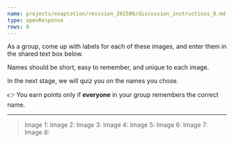 ```yaml
---
name: projects/exaptation/revision_202509/discussion_instructions_8.md
type: openResponse
rows: 8
---
```


As a group, come up with labels for each of these images, and enter them in the shared text box below.

Names should be short, easy to remember, and unique to each image.

In the next stage, we will quiz you on the names you chose.

👉 You earn points only if **everyone** in your group remembers the correct name.

---

> Image 1:
> Image 2:
> Image 3:
> Image 4:
> Image 5:
> Image 6:
> Image 7:
> Image 8:
